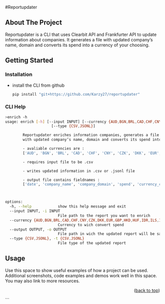 #Reportupdater

## About The Project

Reportupdater is a CLI that uses Clearbit API and Frankfurter API to update information about companies. It generates a file with updated company’s name, domain and converts its spend into a currency of your choosing.


## Getting Started

### Installation

- install the CLI from github
   ```sh
   pip install "git+https://github.com/Karzy27/reportupdater"
   ```
### CLI Help

```sh
>enrich -h
usage: enrich [-h] [--input INPUT] [--currency {AUD,BGN,BRL,CAD,CHF,CNY,CZK,DKK,EUR,GBP,HKD,HUF,IDR,ILS,INR,ISK,JPY,KRW,MXN,MYR,NOK,NZD,PHP,PLN,RON,SEK,SGD,THB,TRY,USD,ZAR}] [--output OUTPUT]
                     [--type {CSV,JSONL}]

        Reportupdater enriches information companies, generates a file
        with updated company’s name, domain and converts its spend into a currency of your choosing.

        - avaliable currencies are :
        ['AUD', 'BGN', 'BRL', 'CAD', 'CHF', 'CNY', 'CZK', 'DKK', 'EUR', 'GBP', 'HKD', 'HUF', 'IDR', 'ILS', 'INR', 'ISK', 'JPY', 'KRW', 'MXN', 'MYR', 'NOK', 'NZD', 'PHP', 'PLN', 'RON', 'SEK', 'SGD', 'THB', 'TRY', 'USD', 'ZAR']

        - requires input file to be .csv

        - writes updated information in .csv or .jsonl file

        - output file contains fieldnames :
        ['date', 'company_name', 'company_domain', 'spend', 'currency_code', 'spend_converted', 'currency_code_converted']



options:
  -h, --help            show this help message and exit
  --input INPUT, -i INPUT
                        File path to the report you want to enrich
  --currency {AUD,BGN,BRL,CAD,CHF,CNY,CZK,DKK,EUR,GBP,HKD,HUF,IDR,ILS,INR,ISK,JPY,KRW,MXN,MYR,NOK,NZD,PHP,PLN,RON,SEK,SGD,THB,TRY,USD,ZAR}, -c {AUD,BGN,BRL,CAD,CHF,CNY,CZK,DKK,EUR,GBP,HKD,HUF,IDR,ILS,INR,ISK,JPY,KRW,MXN,MYR,NOK,NZD,PHP,PLN,RON,SEK,SGD,THB,TRY,USD,ZAR}
                        Currency to wich convert spend
  --output OUTPUT, -o OUTPUT
                        File path in wich the updated report will be saved
  --type {CSV,JSONL}, -t {CSV,JSONL}
                        File type of the updated report
```

## Usage

Use this space to show useful examples of how a project can be used. Additional screenshots, code examples and demos work well in this space. You may also link to more resources.



<p align="right">(<a href="#readme-top">back to top</a>)</p>
  ```
